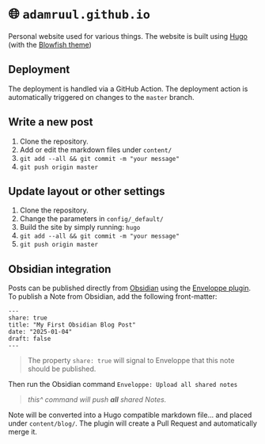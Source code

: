 # :globe_with_meridians: **`adamruul.github.io`**

Personal website used for various things. The website is built using [Hugo](https://gohugo.io/) (with the [Blowfish theme](https://github.com/nunocoracao/blowfish))

## Deployment

The deployment is handled via a GitHub Action. The deployment action is automatically triggered on changes to the `master` branch.


## Write a new post

1. Clone the repository.
2. Add or edit the markdown files under `content/`
3. `git add --all && git commit -m "your message"`
4. `git push origin master`

## Update layout or other settings

1. Clone the repository.
2. Change the parameters in `config/_default/`
3. Build the site by simply running: `hugo`
4. `git add --all && git commit -m "your message"`
5. `git push origin master`


## Obsidian integration
Posts can be published directly from [Obsidian](https://obsidian.md/) using the [Enveloppe plugin](https://github.com/Enveloppe/obsidian-enveloppe). To publish a Note from Obsidian, add the following front-matter:
```
---
share: true
title: "My First Obsidian Blog Post"
date: "2025-01-04"
draft: false
---
```
> The property `share: true` will signal to Enveloppe that this note should be published.

Then run the Obsidian command `Enveloppe: Upload all shared notes`

> _this^ command will push **all** shared Notes._

Note will be converted into a Hugo compatible markdown file... and placed under `content/blog/`. The plugin will create a Pull Request and automatically merge it.
